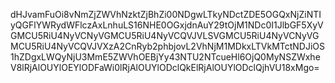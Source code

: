 dHJvamFuOi8vNmZjZWVhNzktZjBhZi00NDgwLTkyNDctZDE5OGQxNjZiNTIyQGFlYWRydWFlczAxLnhuLS16NHE0OGxjdnAuY29tOjM1NDc0I1JlbGF5XyVGMCU5RiU4NyVCNyVGMCU5RiU4NyVCQVJVLSVGMCU5RiU4NyVCNyVGMCU5RiU4NyVCQVJVXzA2CnRyb2phbjovL2VhNjM1MDkxLTVkMTctNDJiOS1hZDgxLWQyNjU3MmE5ZWVhOEBjYy43NTU2NTcueHl6OjQ0MyNSZWxheV8lRjAlOUYlOEYlODFaWi0lRjAlOUYlODclQkElRjAlOUYlODclQjhVU18xMgo=